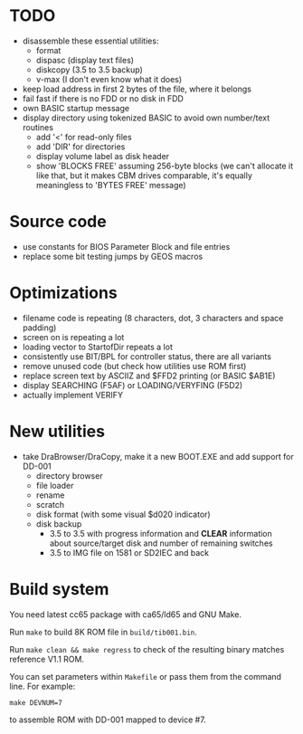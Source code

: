 
# TODO

- disassemble these essential utilities:
	- format
	- dispasc (display text files)
	- diskcopy (3.5 to 3.5 backup)
	- v-max (I don't even know what it does)
- keep load address in first 2 bytes of the file, where it belongs
- fail fast if there is no FDD or no disk in FDD
- own BASIC startup message
- display directory using tokenized BASIC to avoid own number/text routines
	- add '<' for read-only files
	- add 'DIR' for directories
	- display volume label as disk header
	- show 'BLOCKS FREE' assuming 256-byte blocks (we can't allocate it like that, but it makes CBM drives comparable, it's equally meaningless to 'BYTES FREE' message)

# Source code

- use constants for BIOS Parameter Block and file entries
- replace some bit testing jumps by GEOS macros

# Optimizations

- filename code is repeating (8 characters, dot, 3 characters and space padding)
- screen on is repeating a lot
- loading vector to StartofDir repeats a lot
- consistently use BIT/BPL for controller status, there are all variants
- remove unused code (but check how utilities use ROM first)
- replace screen text by ASCIIZ and $FFD2 printing (or BASIC $AB1E)
- display SEARCHING (F5AF) or LOADING/VERYFING (F5D2)
- actually implement VERIFY

# New utilities

- take DraBrowser/DraCopy, make it a new BOOT.EXE and add support for DD-001
	- directory browser
	- file loader
	- rename
	- scratch
	- disk format (with some visual $d020 indicator)
	- disk backup
		- 3.5 to 3.5 with progress information and **CLEAR** information about source/target disk
                  and number of remaining switches
		- 3.5 to IMG file on 1581 or SD2IEC and back

# Build system

You need latest cc65 package with ca65/ld65 and GNU Make.

Run `make` to build 8K ROM file in `build/tib001.bin`.

Run `make clean && make regress` to check of the resulting binary matches reference V1.1 ROM.

You can set parameters within `Makefile` or pass them from the command line. For example:
```
make DEVNUM=7
```
to assemble ROM with DD-001 mapped to device #7.
